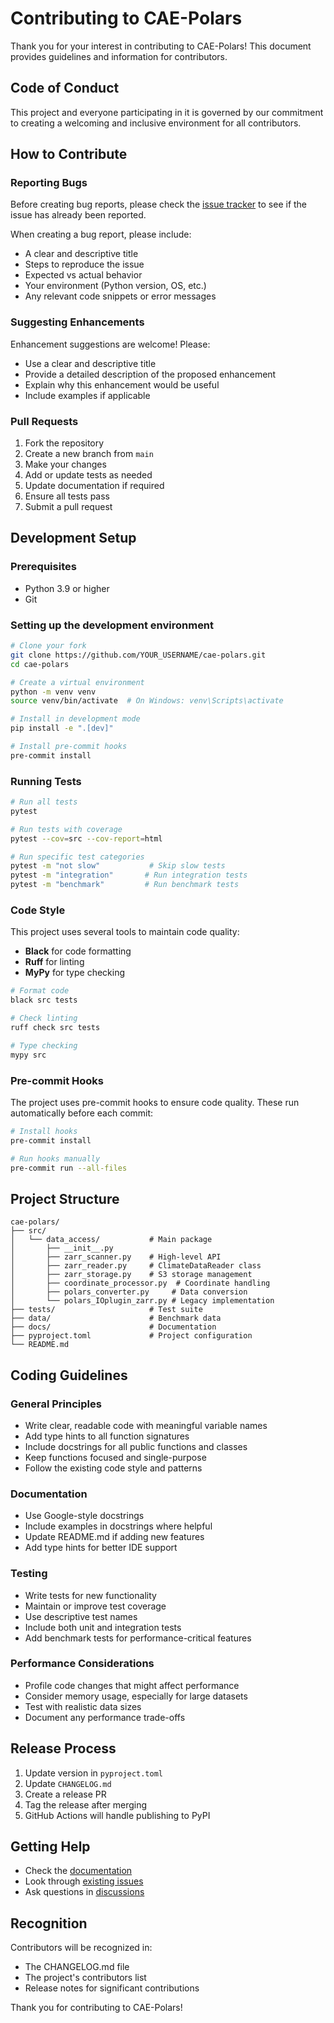 # Contributing to CAE-Polars

Thank you for your interest in contributing to CAE-Polars! This document provides guidelines and information for contributors.

## Code of Conduct

This project and everyone participating in it is governed by our commitment to creating a welcoming and inclusive environment for all contributors.

## How to Contribute

### Reporting Bugs

Before creating bug reports, please check the [issue tracker](https://github.com/nschroed/cae-polars/issues) to see if the issue has already been reported.

When creating a bug report, please include:
- A clear and descriptive title
- Steps to reproduce the issue
- Expected vs actual behavior
- Your environment (Python version, OS, etc.)
- Any relevant code snippets or error messages

### Suggesting Enhancements

Enhancement suggestions are welcome! Please:
- Use a clear and descriptive title
- Provide a detailed description of the proposed enhancement
- Explain why this enhancement would be useful
- Include examples if applicable

### Pull Requests

1. Fork the repository
2. Create a new branch from `main`
3. Make your changes
4. Add or update tests as needed
5. Update documentation if required
6. Ensure all tests pass
7. Submit a pull request

## Development Setup

### Prerequisites

- Python 3.9 or higher
- Git

### Setting up the development environment

```bash
# Clone your fork
git clone https://github.com/YOUR_USERNAME/cae-polars.git
cd cae-polars

# Create a virtual environment
python -m venv venv
source venv/bin/activate  # On Windows: venv\Scripts\activate

# Install in development mode
pip install -e ".[dev]"

# Install pre-commit hooks
pre-commit install
```

### Running Tests

```bash
# Run all tests
pytest

# Run tests with coverage
pytest --cov=src --cov-report=html

# Run specific test categories
pytest -m "not slow"           # Skip slow tests
pytest -m "integration"       # Run integration tests
pytest -m "benchmark"         # Run benchmark tests
```

### Code Style

This project uses several tools to maintain code quality:

- **Black** for code formatting
- **Ruff** for linting
- **MyPy** for type checking

```bash
# Format code
black src tests

# Check linting
ruff check src tests

# Type checking
mypy src
```

### Pre-commit Hooks

The project uses pre-commit hooks to ensure code quality. These run automatically before each commit:

```bash
# Install hooks
pre-commit install

# Run hooks manually
pre-commit run --all-files
```

## Project Structure

```
cae-polars/
├── src/
│   └── data_access/           # Main package
│       ├── __init__.py
│       ├── zarr_scanner.py    # High-level API
│       ├── zarr_reader.py     # ClimateDataReader class
│       ├── zarr_storage.py    # S3 storage management
│       ├── coordinate_processor.py  # Coordinate handling
│       ├── polars_converter.py     # Data conversion
│       └── polars_IOplugin_zarr.py # Legacy implementation
├── tests/                     # Test suite
├── data/                      # Benchmark data
├── docs/                      # Documentation
├── pyproject.toml             # Project configuration
└── README.md
```

## Coding Guidelines

### General Principles

- Write clear, readable code with meaningful variable names
- Add type hints to all function signatures
- Include docstrings for all public functions and classes
- Keep functions focused and single-purpose
- Follow the existing code style and patterns

### Documentation

- Use Google-style docstrings
- Include examples in docstrings where helpful
- Update README.md if adding new features
- Add type hints for better IDE support

### Testing

- Write tests for new functionality
- Maintain or improve test coverage
- Use descriptive test names
- Include both unit and integration tests
- Add benchmark tests for performance-critical features

### Performance Considerations

- Profile code changes that might affect performance
- Consider memory usage, especially for large datasets
- Test with realistic data sizes
- Document any performance trade-offs

## Release Process

1. Update version in `pyproject.toml`
2. Update `CHANGELOG.md`
3. Create a release PR
4. Tag the release after merging
5. GitHub Actions will handle publishing to PyPI

## Getting Help

- Check the [documentation](https://cae-polars.readthedocs.io)
- Look through [existing issues](https://github.com/nschroed/cae-polars/issues)
- Ask questions in [discussions](https://github.com/nschroed/cae-polars/discussions)

## Recognition

Contributors will be recognized in:
- The CHANGELOG.md file
- The project's contributors list
- Release notes for significant contributions

Thank you for contributing to CAE-Polars!
